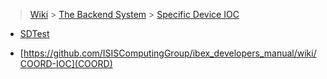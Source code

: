 > [Wiki](Home) > [The Backend System](The-Backend-System) > [Specific Device IOC](Specific-Device-IOC)

* [SDTest](SDTest)

* [https://github.com/ISISComputingGroup/ibex_developers_manual/wiki/COORD-IOC](COORD)